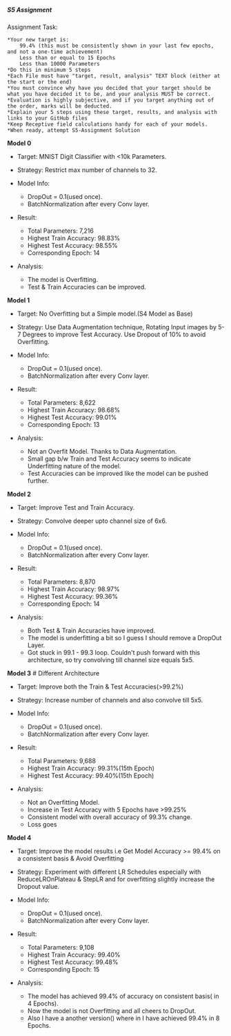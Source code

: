 ##### S5 Assignment


Assignment Task:

    *Your new target is:
        99.4% (this must be consistently shown in your last few epochs, and not a one-time achievement)
        Less than or equal to 15 Epochs
        Less than 10000 Parameters
    *Do this in minimum 5 steps
    *Each File must have "target, result, analysis" TEXT block (either at the start or the end)
    *You must convince why have you decided that your target should be what you have decided it to be, and your analysis MUST be correct. 
    *Evaluation is highly subjective, and if you target anything out of the order, marks will be deducted. 
    *Explain your 5 steps using these target, results, and analysis with links to your GitHub files
    *Keep Receptive field calculations handy for each of your models. 
    *When ready, attempt S5-Assignment Solution




**Model 0**



* Target: MNIST Digit Classifier with <10k Parameters.
* Strategy: Restrict max number of channels to 32. 

* Model Info: 
	* DropOut = 0.1(used once).
	* BatchNormalization after every Conv layer.

* Result: 
	* Total Parameters: 7,216
	* Highest Train Accuracy: 98.83%
	* Highest Test Accuracy: 98.55%
	* Corresponding Epoch: 14
* Analysis:
	* The model is Overfitting. 
	* Test & Train Accuracies can be improved.
	



**Model 1**



* Target: No Overfitting but a Simple model.(S4 Model as Base)
* Strategy: Use Data Augmentation technique, Rotating Input images by 5-7 Degrees to improve Test Accuracy. Use Dropout of 10% to avoid Overfitting.

* Model Info: 
	* DropOut = 0.1(used once).
	* BatchNormalization after every Conv layer.
* Result: 
	* Total Parameters: 8,622
	* Highest Train Accuracy: 98.68%
	* Highest Test Accuracy: 99.01%
	* Corresponding Epoch: 13
* Analysis:
	* Not an Overfit Model. Thanks to Data Augmentation. 
	* Small gap b/w Train and Test Accuracy seems to indicate Underfitting nature of the model.
	* Test Accuracies can be improved like the model can be pushed further.



**Model 2**



* Target: Improve Test and Train Accuracy.
* Strategy: Convolve deeper upto channel size of 6x6.

* Model Info: 
	* DropOut = 0.1(used once).
	* BatchNormalization after every Conv layer.

* Result: 
	* Total Parameters: 8,870 
	* Highest Train Accuracy: 98.97%
	* Highest Test Accuracy: 99.36%
	* Corresponding Epoch: 14
* Analysis:
	* Both Test & Train Accuracies have improved. 
	* The model is underfitting a bit so I guess I should remove a DropOut Layer.
	* Got stuck in 99.1 - 99.3 loop. Couldn't push forward with this architecture, so try convolving till channel size equals 5x5.


**Model 3**  # Different Architecture

* Target: Improve both the Train & Test Accuracies(>99.2%)
* Strategy: Increase number of channels and also convolve till 5x5.

* Model Info: 
	* DropOut = 0.1(used once).
	* BatchNormalization after every Conv layer.

* Result: 
	* Total Parameters: 9,688
	* Highest Train Accuracy: 99.31%(15th Epoch)
	* Highest Test Accuracy: 99.40%(15th Epoch)
* Analysis:
	* Not an Overfitting Model. 
	* Increase in Test Accuracy with 5 Epochs have >99.25%
	* Consistent model with overall accuracy of 99.3% change.
	* Loss goes  




**Model 4**

* Target: Improve the model results i.e Get Model Accuracy >= 99.4% on a consistent basis & Avoid Overfitting
* Strategy: Experiment with different LR Schedules especially with ReduceLROnPlateau & StepLR and for overfitting slightly increase the Dropout value.

* Model Info: 
	* DropOut = 0.1(used once).
	* BatchNormalization after every Conv layer.

* Result: 
	* Total Parameters: 9,108
	* Highest Train Accuracy: 99.40%
	* Highest Test Accuracy: 99.48%
	* Corresponding Epoch: 15
* Analysis:
    * The model has achieved 99.4% of accuracy on consistent basis( in 4 Epochs). 
    * Now the model is not Overfitting and all cheers to DropOut.
    * Also I have a another version() where in I have achieved 99.4% in 8 Epochs.

